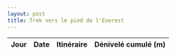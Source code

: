 ```yaml
---
layout: post
title: Trek vers le pied de l'Everest
---
```




Jour | Date | Itinéraire | Dénivelé cumulé (m)
--- | --- | --- | --- 
